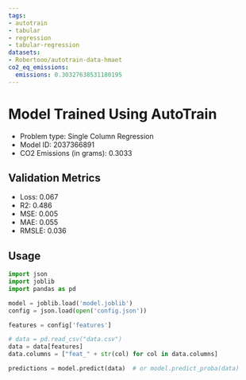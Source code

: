 ```yaml
---
tags:
- autotrain
- tabular
- regression
- tabular-regression
datasets:
- Robertooo/autotrain-data-hmaet
co2_eq_emissions:
  emissions: 0.30327638531180195
---
```


# Model Trained Using AutoTrain

- Problem type: Single Column Regression
- Model ID: 2037366891
- CO2 Emissions (in grams): 0.3033

## Validation Metrics

- Loss: 0.067
- R2: 0.486
- MSE: 0.005
- MAE: 0.055
- RMSLE: 0.036

## Usage

```python
import json
import joblib
import pandas as pd

model = joblib.load('model.joblib')
config = json.load(open('config.json'))

features = config['features']

# data = pd.read_csv("data.csv")
data = data[features]
data.columns = ["feat_" + str(col) for col in data.columns]

predictions = model.predict(data)  # or model.predict_proba(data)

```